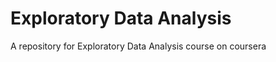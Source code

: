 Exploratory Data Analysis
=========================

A repository for Exploratory Data Analysis course on coursera
